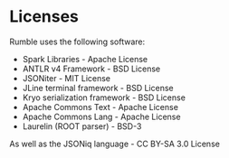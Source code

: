 # Licenses

Rumble uses the following software:

- Spark Libraries - Apache License
- ANTLR v4 Framework - BSD License
- JSONiter - MIT License
- JLine terminal framework - BSD License
- Kryo serialization framework - BSD License
- Apache Commons Text - Apache License
- Apache Commons Lang - Apache License
- Laurelin (ROOT parser) - BSD-3

As well as the JSONiq language - CC BY-SA 3.0 License
